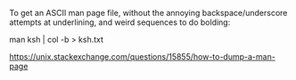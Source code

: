To get an ASCII man page file, without the annoying backspace/underscore attempts at underlining, and weird sequences to do bolding:

man ksh | col -b > ksh.txt

https://unix.stackexchange.com/questions/15855/how-to-dump-a-man-page